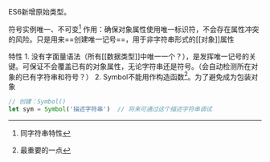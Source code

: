 ES6新增原始类型。

符号实例唯一、不可变[^1]
作用：确保对象属性使用唯一标识符，不会存在属性冲突的风险。只是用来==创建唯一记号==，用于非字符串形式的[[对象]]属性

特性
	1. 没有字面量语法（所有[[数据类型]]中唯一一个？），是发挥唯一记号的关键。可保证不会覆盖已有的对象属性，无论字符串还是符号。（会自动检测所在对象的已有字符串和符号？）
	2. Symbol不能用作构造函数[^2]。为了避免成为包装对象

```javascript
// 创建：Symbol()
let sym = Symbol('描述字符串')  // 将来可通过这个描述字符串调试

```

[^1]: 同字符串特性
[^2]: 最重要的一点